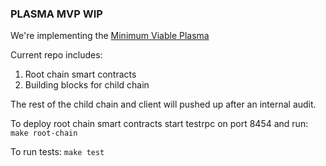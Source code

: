 ### PLASMA MVP WIP

We're implementing the [Minimum Viable Plasma](https://ethresear.ch/t/minimal-viable-plasma/426.)


Current repo includes:

1. Root chain smart contracts
2. Building blocks for child chain

The rest of the child chain and client will pushed up after an internal audit.

To deploy root chain smart contracts start testrpc on port 8454 and run:
    ``make root-chain``

To run tests:
    ``make test``

